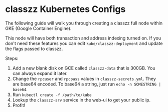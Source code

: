 # classzz Kubernetes Configs

The following guide will walk you through creating a classzz full node within GKE (Google Container Engine).

This node will have both transaction and address indexing turned on. If you don't need these features you can edit `kube/classzz-deployment` and update the flags passed to classzz.

Steps:
1. Add a new blank disk on GCE called `classzz-data` that is 300GB. You can always expand it later.
2. Change the `rpcuser` and `rpcpass` values in `classzz-secrets.yml`. They are base64 encoded. To base64 a string, just run `echo -n SOMESTRING | base64`.
3. Run `kubectl create -f /path/to/kube`
4. Lookup the `classzz-srv` service in the web-ui to get your public ip.
5. Profit!
